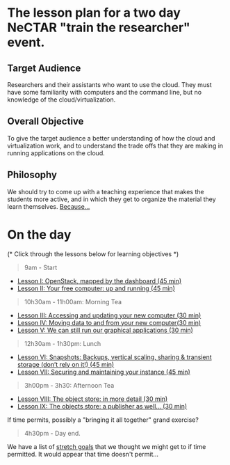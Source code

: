 # The lesson plan for a two day NeCTAR "train the researcher" event.

## Target Audience

Researchers and their assistants  who want to use the cloud. They must have some familiarity with computers and the 
command line, but no knowledge of the cloud/virtualization.

## Overall Objective

To give the target audience a better understanding of how the cloud and virtualization work, and to understand the 
trade offs that they are making in running applications on the cloud.

## Philosophy

We should try to come up with a teaching experience that makes the students more active, and in which they get to 
organize the material they learn themselves. [Because...](http://mindhacks.com/2011/10/24/make-study-more-effective-the-easy-way/)

# On the day

(* Click through the lessons below for learning objectives *)

> 9am - Start 

* [Lesson I: OpenStack, mapped by the dashboard (45 min)](lesson_I.md)
* [Lesson II: Your free computer: up and running (45 min)](lesson_II.md)

> 10h30am - 11h00am: Morning Tea

* [Lesson III: Accessing and updating your new computer (30 min)](lesson_III.md)
* [Lesson IV: Moving data to and from your new computer(30 min)](lesson_IV.md)
* [Lesson V: We can still run our graphical applications (30 min)](lesson_V.md)

> 12h30am - 1h30pm: Lunch

* [Lesson VI: Snapshots: Backups, vertical scaling, sharing & transient storage (don’t rely on it!) (45 min)](lesson_VI.md)
* [Lesson VII: Securing and maintaining your instance (45 min)](lesson_VII.md)

> 3h00pm - 3h30: Afternoon Tea

* [Lesson VIII: The object store: in more detail (30 min)](lesson_VIII.md)
* [Lesson IX: The objects store: a publisher as well… (30 min)](lesson_IX.md)

If time permits, possibly a "bringing it all together" grand exercise?

> 4h30pm - Day end.

We have a list of [stretch goals](stretch_goals.md) that we thought we might get to if time permitted. It would
appear that time doesn't permit...